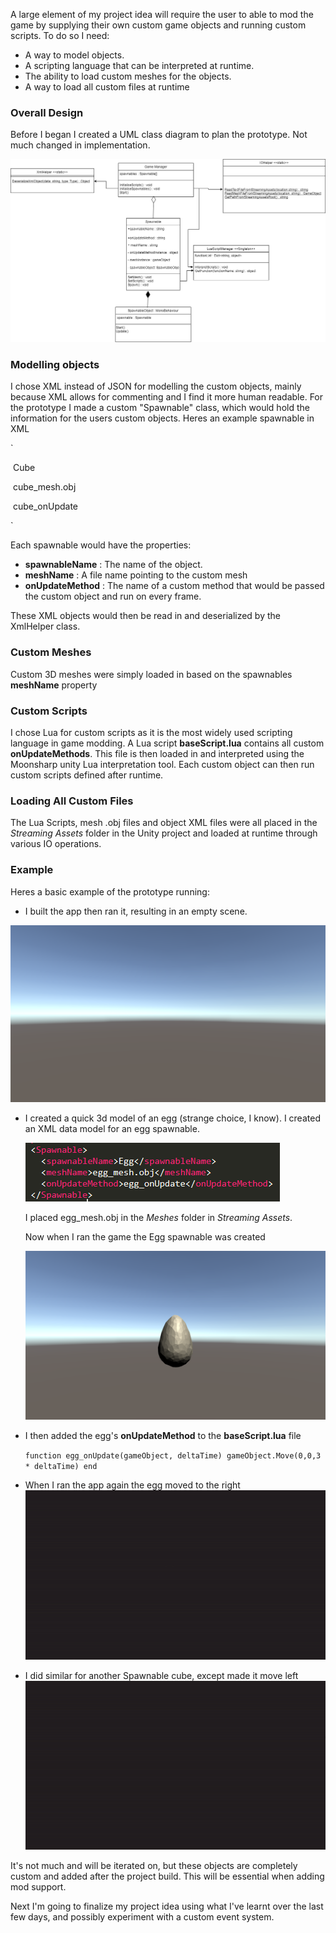 

A large element of my project idea will require the user to able to mod the game by supplying their own custom game objects and running custom scripts. To do so I need:

- A way to model objects.
- A scripting language that can be interpreted at runtime.
- The ability to load custom meshes for the objects.
- A way to load all custom files at runtime

### Overall Design

Before I began I created a UML class diagram to plan the prototype. Not much changed in implementation.

![UML Class diagram showing design of project](modding.png)

### Modelling objects

I chose XML instead of JSON for modelling the custom objects, mainly because XML allows for commenting and I find it more human readable. For the prototype I made a custom "Spawnable" class, which would hold the information for the users custom objects. Heres an example spawnable in XML

`<Spawnable>

​	<spawnableName>Cube</spawnableName>

​	<meshName>cube_mesh.obj</meshName>

​	<onUpdateMethod>cube_onUpdate</onUpdateMethod>

</Spawnable>`

Each spawnable would have the properties:

- **spawnableName** : The name of the object.
- **meshName** : A file name pointing to the custom mesh
- **onUpdateMethod** : The name of a custom method that would be passed the custom object and run on every frame.

These XML objects would then be read in and deserialized by the XmlHelper class.

### Custom Meshes

Custom 3D meshes were simply loaded in based on the spawnables **meshName** property

### Custom Scripts

I chose Lua for custom scripts as it is the most widely used scripting language in game modding. A Lua script  **baseScript.lua** contains all custom **onUpdateMethods**. This file is then loaded in and interpreted using the Moonsharp unity Lua interpretation tool. Each custom object can then run custom scripts defined after runtime.

### Loading All Custom Files

The Lua Scripts, mesh .obj files and object XML files were all placed in the *Streaming Assets* folder in the Unity project and loaded at runtime through various IO operations.

### Example

Heres a basic example of the prototype running:



- I built the app then ran it, resulting in an empty scene.

![empty scene image](empty.png)

- I created a quick 3d model of an egg (strange choice, I know). I created an XML data model for an egg spawnable.

  ![Egg spawnable XML](xmlcrop.png)

  I placed egg_mesh.obj in the *Meshes* folder in *Streaming Assets*.

  Now when I ran the game the Egg spawnable was created

  ![an egg in an empty scene](egg_alone.png)

- I then added the egg's **onUpdateMethod** to the **baseScript.lua** file

  `function egg_onUpdate(gameObject, deltaTime)
  	gameObject.Move(0,0,3 * deltaTime)
  end`

- When I ran the app again the egg moved to the right![egg moving to the right](egg_alone.gif)

- I did similar for another Spawnable cube, except made it move left![egg and cube moving in scene](egg_and_cube.gif)

It's not much and will be iterated on, but these objects are completely custom and added after the project build. This will be essential when adding mod support. 

Next I'm going to finalize my project idea using what I've learnt over the last few days, and possibly experiment with a custom event system.

